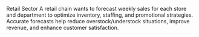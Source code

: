 Retail Sector
A retail chain wants to forecast weekly sales for each store and department to optimize inventory, staffing, and promotional strategies. Accurate forecasts help reduce overstock/understock situations, improve revenue, and enhance customer satisfaction.

